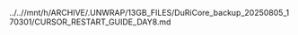 ../..//mnt/h/ARCHIVE/.UNWRAP/13GB_FILES/DuRiCore_backup_20250805_170301/CURSOR_RESTART_GUIDE_DAY8.md